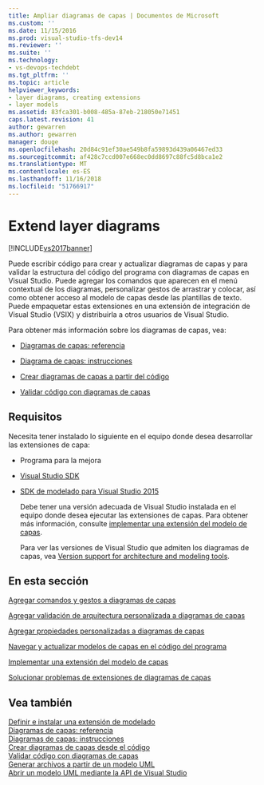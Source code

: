 ```yaml
---
title: Ampliar diagramas de capas | Documentos de Microsoft
ms.custom: ''
ms.date: 11/15/2016
ms.prod: visual-studio-tfs-dev14
ms.reviewer: ''
ms.suite: ''
ms.technology:
- vs-devops-techdebt
ms.tgt_pltfrm: ''
ms.topic: article
helpviewer_keywords:
- layer diagrams, creating extensions
- layer models
ms.assetid: 83fca301-b008-485a-87eb-218050e71451
caps.latest.revision: 41
author: gewarren
ms.author: gewarren
manager: douge
ms.openlocfilehash: 20d84c91ef30ae549b8fa59893d439a06467ed33
ms.sourcegitcommit: af428c7ccd007e668ec0dd8697c88fc5d8bca1e2
ms.translationtype: MT
ms.contentlocale: es-ES
ms.lasthandoff: 11/16/2018
ms.locfileid: "51766917"
---
```

# <a name="extend-layer-diagrams"></a>Extend layer diagrams
[!INCLUDE[vs2017banner](../includes/vs2017banner.md)]

Puede escribir código para crear y actualizar diagramas de capas y para validar la estructura del código del programa con diagramas de capas en Visual Studio. Puede agregar los comandos que aparecen en el menú contextual de los diagramas, personalizar gestos de arrastrar y colocar, así como obtener acceso al modelo de capas desde las plantillas de texto. Puede empaquetar estas extensiones en una extensión de integración de Visual Studio (VSIX) y distribuirla a otros usuarios de Visual Studio.  
  
 Para obtener más información sobre los diagramas de capas, vea:  
  
-   [Diagramas de capas: referencia](../modeling/layer-diagrams-reference.md)  
  
-   [Diagrama de capas: instrucciones](../modeling/layer-diagrams-guidelines.md)  
  
-   [Crear diagramas de capas a partir del código](../modeling/create-layer-diagrams-from-your-code.md)  
  
-   [Validar código con diagramas de capas](../modeling/validate-code-with-layer-diagrams.md)  
  
##  <a name="prereqs"></a> Requisitos  
 Necesita tener instalado lo siguiente en el equipo donde desea desarrollar las extensiones de capa:  
  
- Programa para la mejora  
  
- [Visual Studio SDK](../extensibility/visual-studio-sdk.md)  
  
- [SDK de modelado para Visual Studio 2015](http://www.microsoft.com/download/details.aspx?id=48148)  
  
  Debe tener una versión adecuada de Visual Studio instalada en el equipo donde desea ejecutar las extensiones de capas. Para obtener más información, consulte [implementar una extensión del modelo de capas](../modeling/deploy-a-layer-model-extension.md).  
  
  Para ver las versiones de Visual Studio que admiten los diagramas de capas, vea [Version support for architecture and modeling tools](../modeling/what-s-new-for-design-in-visual-studio.md#VersionSupport).  
  
## <a name="in-this-section"></a>En esta sección  
 [Agregar comandos y gestos a diagramas de capas](../modeling/add-commands-and-gestures-to-layer-diagrams.md)  
  
 [Agregar validación de arquitectura personalizada a diagramas de capas](../modeling/add-custom-architecture-validation-to-layer-diagrams.md)  
  
 [Agregar propiedades personalizadas a diagramas de capas](../modeling/add-custom-properties-to-layer-diagrams.md)  
  
 [Navegar y actualizar modelos de capas en el código del programa](../modeling/navigate-and-update-layer-models-in-program-code.md)  
  
 [Implementar una extensión del modelo de capas](../modeling/deploy-a-layer-model-extension.md)  
  
 [Solucionar problemas de extensiones de diagramas de capas](../modeling/troubleshoot-extensions-for-layer-diagrams.md)  
  
## <a name="see-also"></a>Vea también  
 [Definir e instalar una extensión de modelado](../modeling/define-and-install-a-modeling-extension.md)   
 [Diagramas de capas: referencia](../modeling/layer-diagrams-reference.md)   
 [Diagramas de capas: instrucciones](../modeling/layer-diagrams-guidelines.md)   
 [Crear diagramas de capas desde el código](../modeling/create-layer-diagrams-from-your-code.md)   
 [Validar código con diagramas de capas](../modeling/validate-code-with-layer-diagrams.md)   
 [Generar archivos a partir de un modelo UML](../modeling/generate-files-from-a-uml-model.md)   
 [Abrir un modelo UML mediante la API de Visual Studio](../modeling/open-a-uml-model-by-using-the-visual-studio-api.md)



